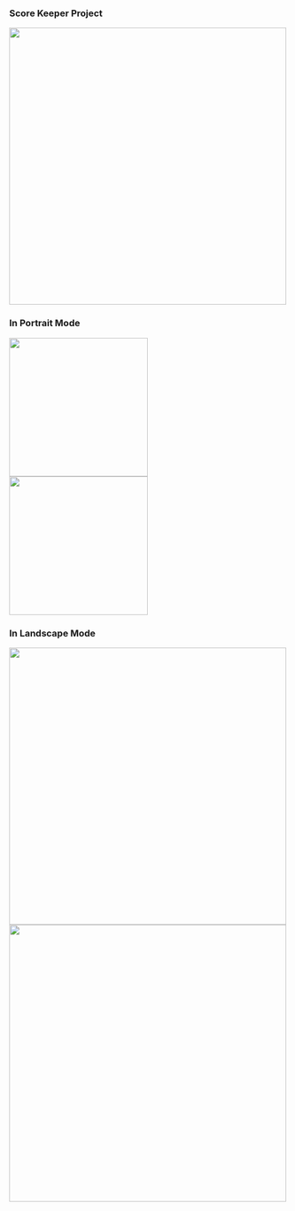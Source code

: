 


<h3>
Score Keeper Project
</h3>
<img src="https://github.com/sabdar18/Udacity_android_basics/blob/master/exercise/ScoreKeeper/scroekepper.gif" width="500" />
<br>
<h3>
In Portrait Mode
</h3>



<img src="https://github.com/sabdar18/Udacity_android_basics/blob/master/exercise/ScoreKeeper/Screenshot_1519474502.png" width="250" />
<br>
<img src="https://github.com/sabdar18/Udacity_android_basics/blob/master/exercise/ScoreKeeper/Screenshot_1519474507.png" width="250" />
<h3>
In Landscape Mode
</h3>
<img src="https://github.com/sabdar18/Udacity_android_basics/blob/master/exercise/ScoreKeeper/Screenshot_1519474553.png" width="500" />
<br>
<img src="https://github.com/sabdar18/Udacity_android_basics/blob/master/exercise/ScoreKeeper/Screenshot_1519474478.png" width="500" />
